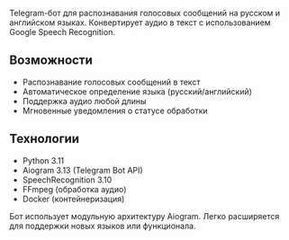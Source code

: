 Telegram-бот для распознавания голосовых сообщений на русском и английском языках. Конвертирует аудио в текст с использованием Google Speech Recognition.

## Возможности
- Распознавание голосовых сообщений в текст
- Автоматическое определение языка (русский/английский)
- Поддержка аудио любой длины
- Мгновенные уведомления о статусе обработки

## Технологии
- Python 3.11
- Aiogram 3.13 (Telegram Bot API)
- SpeechRecognition 3.10
- FFmpeg (обработка аудио)
- Docker (контейнеризация)

Бот использует модульную архитектуру Aiogram. Легко расширяется для поддержки новых языков или функционала.
